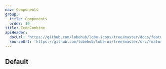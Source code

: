 ```yaml
---
nav: Components
group:
  title: Components
  order: 10
title: IconCombine
apiHeader:
  docUrl: 'https://github.com/lobehub/lobe-icons/tree/master/docs/features/icon-combine.md'
  sourceUrl: 'https://github.com/lobehub/lobe-ui/tree/master/src/features/IconCombine/index.tsx'
---
```


## Default

<code src="./demos/IconCombine.tsx" center></code>
